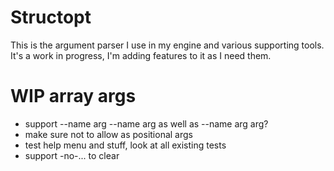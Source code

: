 # Structopt

This is the argument parser I use in my engine and various supporting tools. It's a work in progress, I'm adding features to it as I need them.

# WIP array args
- support --name arg --name arg as well as --name arg arg?
- make sure not to allow as positional args
- test help menu and stuff, look at all existing tests
- support -no-... to clear